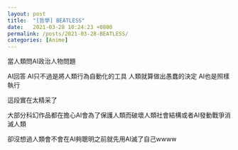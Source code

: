 ```yaml
---
layout: post
title:  "[哲學] BEATLESS"
date:   2021-03-28 10:24:23 +0800
permalink: /posts/2021-03-28-BEATLESS/
categories: [Anime]
---
```


當人類問AI政治人物問題

AI回答 AI只不過是將人類行為自動化的工具 人類就算做出愚蠢的決定 AI也是照樣執行
 

這段實在太精采了

大部分科幻作品都在擔心AI會為了保護人類而破壞人類社會結構或者AI發動戰爭消滅人類

卻沒想過人類會不會在AI夠聰明之前就先用AI滅了自己wwww